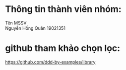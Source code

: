 # Thông tin thành viên nhóm:</br>
Tên                           MSSV </br>
Nguyễn Hồng Quân              19021351 </br>

# github tham khảo chọn lọc: </br>
https://github.com/ddd-by-examples/library </br>
